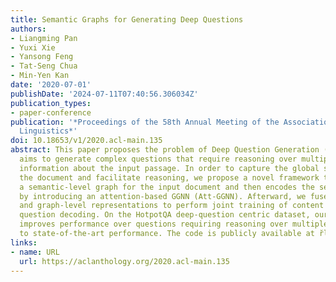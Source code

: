 ```yaml
---
title: Semantic Graphs for Generating Deep Questions
authors:
- Liangming Pan
- Yuxi Xie
- Yansong Feng
- Tat-Seng Chua
- Min-Yen Kan
date: '2020-07-01'
publishDate: '2024-07-11T07:40:56.306034Z'
publication_types:
- paper-conference
publication: '*Proceedings of the 58th Annual Meeting of the Association for Computational
  Linguistics*'
doi: 10.18653/v1/2020.acl-main.135
abstract: This paper proposes the problem of Deep Question Generation (DQG), which
  aims to generate complex questions that require reasoning over multiple pieces of
  information about the input passage. In order to capture the global structure of
  the document and facilitate reasoning, we propose a novel framework that first constructs
  a semantic-level graph for the input document and then encodes the semantic graph
  by introducing an attention-based GGNN (Att-GGNN). Afterward, we fuse the document-level
  and graph-level representations to perform joint training of content selection and
  question decoding. On the HotpotQA deep-question centric dataset, our model greatly
  improves performance over questions requiring reasoning over multiple facts, leading
  to state-of-the-art performance. The code is publicly available at r̆lhttps://github.com/WING-NUS/SG-Deep-Question-Generation.
links:
- name: URL
  url: https://aclanthology.org/2020.acl-main.135
---
```

